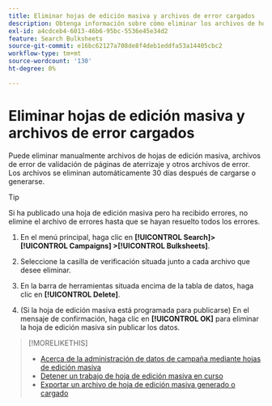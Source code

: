```yaml
---
title: Eliminar hojas de edición masiva y archivos de error cargados
description: Obtenga información sobre cómo eliminar los archivos de hojas de edición masiva y los archivos de error.
exl-id: a4cdceb4-6013-46b6-95bc-5536e45e34d2
feature: Search Bulksheets
source-git-commit: e16bc62127a708de8f4deb1eddfa53a14405cbc2
workflow-type: tm+mt
source-wordcount: '130'
ht-degree: 0%

---
```


# Eliminar hojas de edición masiva y archivos de error cargados

Puede eliminar manualmente archivos de hojas de edición masiva, archivos de error de validación de páginas de aterrizaje y otros archivos de error. Los archivos se eliminan automáticamente 30 días después de cargarse o generarse.

>[!TIP]
>
>Si ha publicado una hoja de edición masiva pero ha recibido errores, no elimine el archivo de errores hasta que se hayan resuelto todos los errores.

1. En el menú principal, haga clic en **[!UICONTROL Search]> [!UICONTROL Campaigns] >[!UICONTROL Bulksheets]**.

1. Seleccione la casilla de verificación situada junto a cada archivo que desee eliminar.

1. En la barra de herramientas situada encima de la tabla de datos, haga clic en **[!UICONTROL Delete]**.

1. (Si la hoja de edición masiva está programada para publicarse) En el mensaje de confirmación, haga clic en **[!UICONTROL OK]** para eliminar la hoja de edición masiva sin publicar los datos.

>[!MORELIKETHIS]
>
>* [Acerca de la administración de datos de campaña mediante hojas de edición masiva](bulksheet-about.md)
>* [Detener un trabajo de hoja de edición masiva en curso](bulksheet-stop-job.md)
>* [Exportar un archivo de hoja de edición masiva generado o cargado](bulksheet-export.md)
